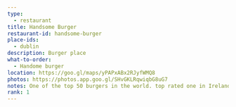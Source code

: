 ```yaml
---
type: 
  - restaurant
title: Handsome Burger
restaurant-id: handsome-burger
place-ids:
  - dublin 
description: Burger place
what-to-order:
  - Handome burger
location: https://goo.gl/maps/yPAPxABx2RJyfWMQ8
photos: https://photos.app.goo.gl/SHvGKLRqwiqbG8uG7
notes: One of the top 50 burgers in the world. top rated one in Ireland but it's not in dublin
rank: 1
---
```


